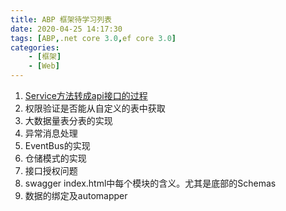 ```yaml
---
title: ABP 框架待学习列表
date: 2020-04-25 14:17:30
tags: [ABP,.net core 3.0,ef core 3.0]
categories: 
	- [框架]
	- [Web]
---
```


1. [Service方法转成api接口的过程](/2020/04/25/abp-services-as-webapi/)
2. 权限验证是否能从自定义的表中获取
3. 大数据量表分表的实现
4. 异常消息处理
5. EventBus的实现
6. 仓储模式的实现
7. 接口授权问题
8. swagger index.html中每个模块的含义。尤其是底部的Schemas
9. 数据的绑定及automapper
